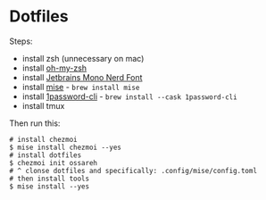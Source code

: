 # Dotfiles

Steps:

- install zsh (unnecessary on mac)
- install [oh-my-zsh](https://ohmyz.sh/#install)
- install [Jetbrains Mono Nerd Font](https://www.nerdfonts.com/font-downloads)
- install [mise](https://mise.jdx.dev) - `brew install mise`
- install [1password-cli](https://1password.com/downloads/command-line/) - `brew install --cask 1password-cli`
- install tmux

Then run this:

```shell
# install chezmoi
$ mise install chezmoi --yes
# install dotfiles
$ chezmoi init ossareh
# ^ clonse dotfiles and specifically: .config/mise/config.toml
# then install tools
$ mise install --yes
```
